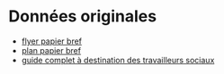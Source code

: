 # Données originales

- [flyer papier bref](2018_codelico_plkt_fr.pdf)
- [plan papier bref](2018_codelico_plan_stbg.pdf)
- [guide complet à destination des travailleurs sociaux](2018_codelico_guide_p.pdf)


